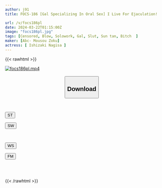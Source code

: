 ```yaml
---
author: j91
title: FOCS-186 [Gal Specializing In Oral Sex] I Live For Ejaculation! I'm Licking It! A Sucking Crazy Pervert! With A Cocky Attitude, He Easily Gives A Blowjob... Hurry Up And Get The Next Dick! Nagisa Ishizaki

url: /v/focs186pl
date: 2024-03-22T01:15:00Z
image: "focs186pl.jpg"
tags: [Censored, Blow, Solowork, Gal, Slut, Sun tan, Bitch	]
maker: [Abc- Mousou Zoku]
actress: [ Ishizaki Nagisa ]
---
```



{{< rawhtml >}}

<div class="video" data-videoid="XgLeg9KrpmcDkbP">
    <a href="javascript:;">
        <img src="/v/focs186pl/focs186pl.jpg" width="WIDTH" height="HEIGHT" alt="focs186pl.mp4" loading="lazy">
    </a>
</div>

<script type="text/javascript" src="https://j91.asia/asset/on-demand-st.js"></script>

<br>
  <link rel="stylesheet" href="https://j91.asia/asset/bs5.css">
  
  <center>
  <button class="btn btn-primary" type="button" data-bs-toggle="collapse" data-bs-target=".multi-collapse" aria-expanded="false" aria-controls="multiCollapseExample1 multiCollapseExample2"><h2>Download</h2></button></center>
</p>
<div class="row">
  <div class="col">
    <div class="collapse multi-collapse" id="multiCollapseExample1">
      <div class="card card-body">
	      	      <br>
<div class="buttons">  
<p><a href="https://streamtape.to/v/XgLeg9KrpmcDkbP" target="_blank"><button class="btn-hover color-3"><i class="fa fa-download"></i> ST</button></a></p>
<p><a href="https://asnwish.com/ejm8hks8dhk1" target="_blank"><button class="btn-hover color-2"><i class="fa fa-download"></i> SW</button></a></p></div>
    </div>
  </div>
</div>
  <div class="col">
    <div class="collapse multi-collapse" id="multiCollapseExample2">
      <div class="card card-body">
	      <br>
<div class="buttons">
<p><a href="https://wolfstream.tv/eu2wig3efu81"><button class="btn-hover color-9"><i class="fa fa-download"></i> WS</button></a></p>
<p><a href="https://filemoon.sx/d/ss5et95gi8pp"><button class="btn-hover color-8"><i class="fa fa-download"></i> FM</button></a></p></div>
<br><br>
      </div>
    </div>
  </div>
</div>

{{< /rawhtml >}}